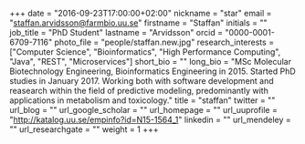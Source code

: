 +++
date = "2016-09-23T17:00:00+02:00"
nickname = "star"
email = "staffan.arvidsson@farmbio.uu.se"
firstname = "Staffan"
initials = ""
job_title = "PhD Student"
lastname = "Arvidsson"
orcid = "0000-0001-6709-7116"
photo_file = "people/staffan.new.jpg"
research_interests = ["Computer Science", "Bioinformatics", "High Performance Computing", "Java", "REST", "Microservices"]
short_bio = ""
long_bio = "MSc Molecular Biotechnology Engineering, Bioinformatics Engineering in 2015. Started PhD studies in January 2017. Working both with software development and reasearch within the field of predictive modeling, predominantly with applications in metabolism and toxicology."
title = "staffan"
twitter = ""
url_blog = ""
url_google_scholar = ""
url_homepage = ""
url_uuprofile = "http://katalog.uu.se/empinfo?id=N15-1564_1"
linkedin = ""
url_mendeley = ""
url_researchgate = ""
weight = 1
+++

